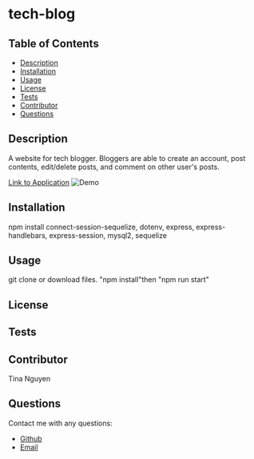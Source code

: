 
# tech-blog
## Table of Contents
* [Description](#description)
* [Installation](#installation)
* [Usage](#Usage)
* [License](#License)
* [Tests](#Tests)
* [Contributor](#Contributor)
* [Questions](#Questions)

## Description 
A website for tech blogger. Bloggers are able to create an account, post contents, edit/delete posts, and comment on other user's posts.

[Link to Application](https://tina-tech-blog.herokuapp.com/)
![Demo]()

## Installation
npm install connect-session-sequelize, dotenv, express, express-handlebars, express-session, mysql2, sequelize

## Usage
git clone or download files. "npm install"then "npm run start"

## License


## Tests


## Contributor
Tina Nguyen

## Questions 
Contact me with any questions: 
* [Github](https://github.com/ohwhytina)
* [Email](mailto:nguyentinaca@yahoo.com)
